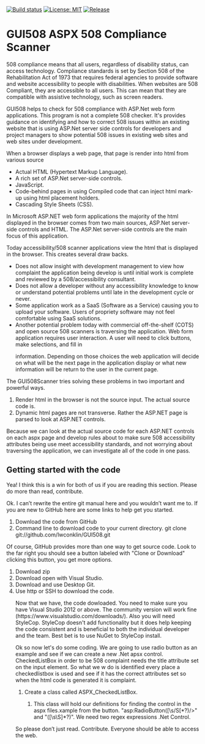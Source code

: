 [![Build status](https://img.shields.io/appveyor/ci/lwconklin/gui508.svg?label=Build&maxAge=60)](https://ci.appveyor.com/project/lwconklin/gui508)
[![License: MIT](https://img.shields.io/badge/License-MIT-yellow.svg)](https://opensource.org/licenses/MIT)
[![Release](https://img.shields.io/github/release/lwconklin/gui508.svg?label=Release&maxAge=60)](https://github.com/lwconklin/gui508/releases/latest)  


# <h1>GUI508 ASPX 508 Compliance Scanner</h1>

<p>
508 compliance means that all users, regardless of disability status, can access technology. 
Compliance standards is set by Section 508 of the Rehabilitation Act of 1973 that requires federal agencies to provide software and website accessibility to people with disabilities. When websites are 508 Compliant, they are accessible to all users. This can mean that they are compatible with assistive technology, such as screen readers.

GUI508 helps to check for 508 compliance with ASP.Net web form applications. This program is not a complete 508 checker. It's provides guidance on identifying and how to correct 508 issues within an existing website that is using ASP.Net server side controls for developers and project managers to show potential 508 issues in existing web sites and web sites under development.
</p>

<p>
When a browser displays a web page, that page is render into html from various source
</p>
<ul>

<li>Actual HTML (Hypertext Markup Language).</li>
<li>A rich set of ASP.Net server-side controls.</li>
<li>JavaScript.</li>
<li>Code-behind pages in using Compiled code that can inject html mark-up using html placement holders.</li>
<li>Cascading Style Sheets (CSS).</li>
</ul>
<p>
In Microsoft ASP.NET web form applications the majority of the html displayed in the browser comes from two main sources, ASP.Net server-side controls and HTML. The ASP.Net server-side controls are the main focus of this application.
</p>
<p>Today accessibility/508 scanner applications view the html that is displayed in the browser. This creates several draw backs.</p>
<ul>
<li>Does not allow insight with development management to view how complaint the application being develop is until initial work is complete and reviewed by a 508/accessibility consultant. </li>
<li>Does not allow a developer without any accessibility knowledge to know or understand potential problems until late in the development cycle or never.</li>
<li>Some application work as a SaaS (Software as a Service) causing you to upload your software. Users of propriety software may not feel comfortable using SaaS solutions.</li>
<li>Another potential problem today with commercial off-the-shelf (COTS) and open source 508 scanners is traversing the application. Web form application requires user interaction. A user will need to click buttons, make selections, and fill in

information. Depending on those choices the web application will decide on what will be the next page in the application display or what new information will be return to the user in the current page. </li>

</ul>
The GUI508Scanner tries solving these problems in two important and powerful ways. 
<ol>
<li>Render html in the browser is not the source input. The actual source code is. </li>
<li>Dynamic html pages are not transverse. Rather the ASP.NET page is parsed to look at ASP.NET controls.</li>
</ol>
<p>
Because we can look at the actual source code for each ASP.NET controls on each aspx page and develop rules about to make sure 508 accessibility attributes being use meet accessibility standards, and not worrying about traversing the application, we can investigate all of the code in one pass.  
</p>


<h2>Getting started with the code</h2>

<p>Yea! I think this is a win for both of us if you are reading this section. Please do more than read, contribute.

Ok. I can’t rewrite the entire git manual here and you wouldn’t want me to. If you are new to GitHub here are some links to help get you
started.</p>
<ol>
<li>Download the code from GitHub </li>
<li>Command line to download code to your current directory. git clone git://github.com/lwconklin/GUI508.git</li>
</ol>

<p> Of course, GitHub provides more than one way to get source code. Look to the far right you should see a button labeled with "Clone or Download" clicking this button, you get more options.
<ol>
<li>Download zip</li>
<li>Download open with Visual Studio.</li>
<li>Download and use Desktop Git.</li>
<li>Use http or SSH to download the code.
<p>
Now that we have, the code dowloaded. You need to make sure you have Visual Studio 2012 or above. The community version will work fine (https://www.visualstudio.com/downloads/). Also you will need StyleCop. StyleCop doesn't add functionality but it does help keeping the code consistent and is beneficial to both the individual developer and the team. Best bet is to use NuGet to StyleCop install.</p>

<p>Ok so now let's do some coding. We are going to use radio button as an example and see if we can create a new .Net apsx control. CheckedListBox in order to be 508 complaint needs the title attribute set on the input element. So what we w do is identified every place a checkedlistbox is used and see if it has the correct attributes set so when the html code is generated it is  complaint.</p>
<p>
<ol>
<li>Create a class called ASPX_CheckedListBox.</li>
<ol>
<li>This class will hold our definitions for finding the control in the aspx files.xample from the button. "asp:RadioButton([\s/S[*?)/>" and "([\s\S]*?)". We need two regex expressions .Net Control.</li>
</ol>
</ol>


















<p> So please don’t just read. Contribute. Everyone should be able to access the web. </p>



 

